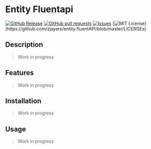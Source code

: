 # Entity Fluentapi
[![GitHub Release](https://img.shields.io/github/release/zjayers/entity.fluentAPI.svg?style=flat)]()
[![GitHub pull requests](https://img.shields.io/github/issues-pr/zjayers/entity.fluentAPI.svg?style=flat)]()
[![Issues](https://img.shields.io/github/issues-raw/zjayers/entity.fluentAPI.svg?maxAge=25000)](https://github.com/zjayers/entity.fluentAPI/issues)
[![MIT License](https://img.shields.io/apm/l/atomic-ui.svg?)](https://github.com/zjayers/entity.fluentAPI/blob/master/LICENSEs)

## Description

> Work in progress

## Features

> Work in progress

## Installation

> Work in progress

## Usage

> Work in progress